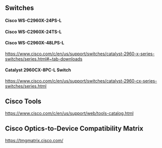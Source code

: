 
## Switches
#### Cisco WS-C2960X-24PS-L
#### Cisco WS-C2960X-24TS-L
#### Cisco WS-C2960X-48LPS-L 
https://www.cisco.com/c/en/us/support/switches/catalyst-2960-x-series-switches/series.html#~tab-downloads

#### Catalyst 2960CX-8PC-L Switch
https://www.cisco.com/c/en/us/support/switches/catalyst-2960-cx-series-switches/series.html

## Cisco Tools
https://www.cisco.com/c/en/us/support/web/tools-catalog.html

## Cisco Optics-to-Device Compatibility Matrix
https://tmgmatrix.cisco.com/
